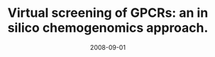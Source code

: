 ---
title: "Virtual screening of GPCRs: an in silico chemogenomics approach."
collection: publications
permalink: /publications/2008-09-01-Virtual-screening-of-GPCRs-an-in-silico-chemogenomics-approach
date: 2008-09-01
paperurl: 'https://doi.org/10.1186/1471-2105-9-363'
citation: 'L.&nbsp;Jacob, B.&nbsp;Hoffmann, V.&nbsp;Stoven, &amp; J.-P. Vert.
Virtual screening of <span class="bibtex-protected">GPCRs</span>: an in silico chemogenomics approach.
<em>BMC Bioinf.</em>, 9:363, 2008.'
---